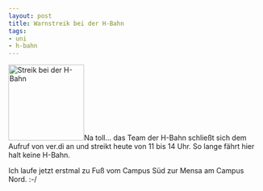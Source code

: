 ```yaml
--- 
layout: post
title: Warnstreik bei der H-Bahn
tags: 
- uni
- h-bahn
---
```

<a href="http://blog.fabianonline.deturbo.paulstamatiou.com/uploads/2009/02/l-640-480-78752e1d-e6d3-48f0-9860-4d52579d2738.jpeg"><img src="http://blog.fabianonline.deturbo.paulstamatiou.com/uploads/2009/02/l-640-480-78752e1d-e6d3-48f0-9860-4d52579d2738-150x150.jpg" alt="Streik bei der H-Bahn" title="Streik bei der H-Bahn" width="150" height="150" class="alignleft size-thumbnail wp-image-222" /></a>Na toll... das Team der H-Bahn schließt sich dem Aufruf von ver.di an und streikt heute von 11 bis 14 Uhr. So lange fährt hier halt keine H-Bahn.

Ich laufe jetzt erstmal zu Fuß vom Campus Süd zur Mensa am Campus Nord. :-/
<br class="clear" />
